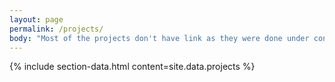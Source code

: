 ```yaml
---
layout: page
permalink: /projects/
body: "Most of the projects don't have link as they were done under contract"
---
```


{% include section-data.html content=site.data.projects %}